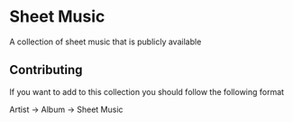 # Sheet Music

A collection of sheet music that is publicly available

## Contributing

If you want to add to this collection you should follow the following format

Artist -> Album -> Sheet Music
